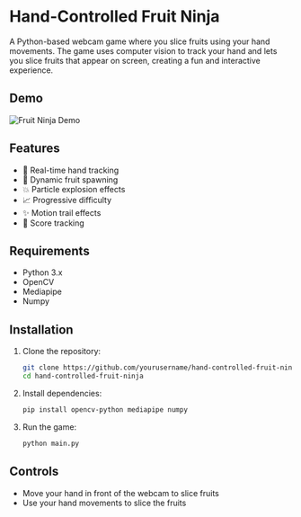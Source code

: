 # Hand-Controlled Fruit Ninja

A Python-based webcam game where you slice fruits using your hand movements. The game uses computer vision to track your hand and lets you slice fruits that appear on screen, creating a fun and interactive experience.

## Demo
![Fruit Ninja Demo](demo.gif)

## Features
- 👋 Real-time hand tracking
- 🍎 Dynamic fruit spawning
- 💥 Particle explosion effects
- 📈 Progressive difficulty
- ✨ Motion trail effects
- 🎯 Score tracking

## Requirements
- Python 3.x
- OpenCV
- Mediapipe
- Numpy

## Installation
1. Clone the repository:
   ```bash
   git clone https://github.com/yourusername/hand-controlled-fruit-ninja.git
   cd hand-controlled-fruit-ninja
   ```
2. Install dependencies:
   ```bash
   pip install opencv-python mediapipe numpy
   ```

3. Run the game:
   ```bash
   python main.py
   ```

## Controls
- Move your hand in front of the webcam to slice fruits
- Use your hand movements to slice the fruits   


